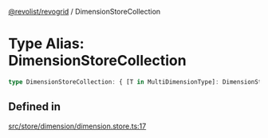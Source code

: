 [@revolist/revogrid](README.md) / DimensionStoreCollection

# Type Alias: DimensionStoreCollection

```ts
type DimensionStoreCollection: { [T in MultiDimensionType]: DimensionStore };
```

## Defined in

[src/store/dimension/dimension.store.ts:17](https://github.com/revolist/revogrid/blob/20b33a0db6e2f2e1c06bc58b03fe68189a928a64/src/store/dimension/dimension.store.ts#L17)
